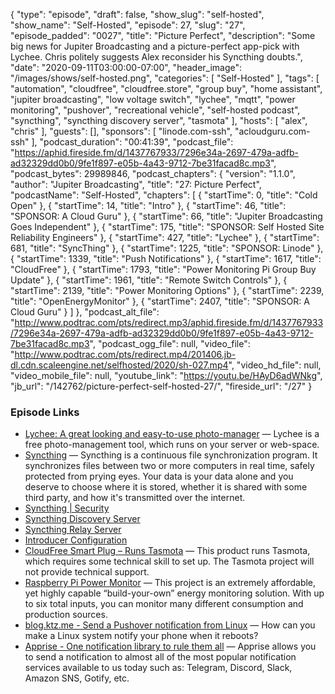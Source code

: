 {
  "type": "episode",
  "draft": false,
  "show_slug": "self-hosted",
  "show_name": "Self-Hosted",
  "episode": 27,
  "slug": "27",
  "episode_padded": "0027",
  "title": "Picture Perfect",
  "description": "Some big news for Jupiter Broadcasting and a picture-perfect app-pick with Lychee. Chris politely suggests Alex reconsider his Syncthing doubts.",
  "date": "2020-09-11T03:00:00-07:00",
  "header_image": "/images/shows/self-hosted.png",
  "categories": [
    "Self-Hosted"
  ],
  "tags": [
    "automation",
    "cloudfree",
    "cloudfree.store",
    "group buy",
    "home assistant",
    "jupiter broadcasting",
    "low voltage switch",
    "lychee",
    "mqtt",
    "power monitoring",
    "pushover",
    "recreational vehicle",
    "self-hosted podcast",
    "syncthing",
    "syncthing discovery server",
    "tasmota"
  ],
  "hosts": [
    "alex",
    "chris"
  ],
  "guests": [],
  "sponsors": [
    "linode.com-ssh",
    "acloudguru.com-ssh"
  ],
  "podcast_duration": "00:41:39",
  "podcast_file": "https://aphid.fireside.fm/d/1437767933/7296e34a-2697-479a-adfb-ad32329dd0b0/9fe1f897-e05b-4a43-9712-7be31facad8c.mp3",
  "podcast_bytes": 29989846,
  "podcast_chapters": {
    "version": "1.1.0",
    "author": "Jupiter Broadcasting",
    "title": "27: Picture Perfect",
    "podcastName": "Self-Hosted",
    "chapters": [
      {
        "startTime": 0,
        "title": "Cold Open"
      },
      {
        "startTime": 14,
        "title": "Intro"
      },
      {
        "startTime": 46,
        "title": "SPONSOR: A Cloud Guru"
      },
      {
        "startTime": 66,
        "title": "Jupiter Broadcasting Goes Independent"
      },
      {
        "startTime": 175,
        "title": "SPONSOR: Self Hosted Site Reliability Engineers"
      },
      {
        "startTime": 427,
        "title": "Lychee"
      },
      {
        "startTime": 681,
        "title": "SyncThing"
      },
      {
        "startTime": 1225,
        "title": "SPONSOR: Linode"
      },
      {
        "startTime": 1339,
        "title": "Push Notifications"
      },
      {
        "startTime": 1617,
        "title": "CloudFree"
      },
      {
        "startTime": 1793,
        "title": "Power Monitoring Pi Group Buy Update"
      },
      {
        "startTime": 1961,
        "title": "Remote Switch Controls"
      },
      {
        "startTime": 2139,
        "title": "Power Monitoring Options"
      },
      {
        "startTime": 2239,
        "title": "OpenEnergyMonitor"
      },
      {
        "startTime": 2407,
        "title": "SPONSOR: A Cloud Guru"
      }
    ]
  },
  "podcast_alt_file": "http://www.podtrac.com/pts/redirect.mp3/aphid.fireside.fm/d/1437767933/7296e34a-2697-479a-adfb-ad32329dd0b0/9fe1f897-e05b-4a43-9712-7be31facad8c.mp3",
  "podcast_ogg_file": null,
  "video_file": "http://www.podtrac.com/pts/redirect.mp4/201406.jb-dl.cdn.scaleengine.net/selfhosted/2020/sh-027.mp4",
  "video_hd_file": null,
  "video_mobile_file": null,
  "youtube_link": "https://youtu.be/HAyD6adWNkg",
  "jb_url": "/142762/picture-perfect-self-hosted-27/",
  "fireside_url": "/27"
}


### Episode Links

  * [Lychee: A great looking and easy-to-use photo-manager](https://github.com/LycheeOrg/Lychee "Lychee: A great looking and easy-to-use photo-manager") — Lychee is a free photo-management tool, which runs on your server or web-space. 
  * [Syncthing](https://syncthing.net/ "Syncthing") — Syncthing is a continuous file synchronization program. It synchronizes files between two or more computers in real time, safely protected from prying eyes. Your data is your data alone and you deserve to choose where it is stored, whether it is shared with some third party, and how it's transmitted over the internet.
  * [Syncthing | Security](https://syncthing.net/security/ "Syncthing | Security")
  * [Syncthing Discovery Server](https://docs.syncthing.net/users/stdiscosrv.html#syncthing-discovery-server "Syncthing Discovery Server")
  * [Syncthing Relay Server](https://docs.syncthing.net/users/strelaysrv.html "Syncthing Relay Server")
  * [Introducer Configuration](https://docs.syncthing.net/users/introducer.html "Introducer Configuration")
  * [CloudFree Smart Plug – Runs Tasmota](https://cloudfree.shop/product/cloudfree-smart-plug/ "CloudFree Smart Plug – Runs Tasmota") — This product runs Tasmota, which requires some technical skill to set up. The Tasmota project will not provide technical support.
  * [Raspberry Pi Power Monitor](https://power-monitor.dalbrecht.tech/ "Raspberry Pi Power Monitor") — This project is an extremely affordable, yet highly capable “build-your-own” energy monitoring solution. With up to six total inputs, you can monitor many different consumption and production sources.
  * [blog.ktz.me - Send a Pushover notification from Linux](https://blog.ktz.me/send-a-pushover-notification-from-linux/ "blog.ktz.me - Send a Pushover notification from Linux") — How can you make a Linux system notify your phone when it reboots?
  * [Apprise - One notification library to rule them all](https://github.com/caronc/apprise "Apprise - One notification library to rule them all") — Apprise allows you to send a notification to almost all of the most popular notification services available to us today such as: Telegram, Discord, Slack, Amazon SNS, Gotify, etc.



